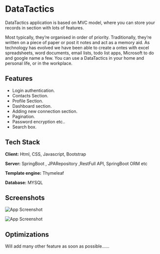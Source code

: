 
# DataTactics

DataTactics application is based on MVC model, where you can store your records in section with lots of features.

Most typically, they’re organised in order of priority. Traditionally, they’re written on a piece of paper or post it notes and act as a memory aid. As technology has evolved we have been able to create a ontes with excel spreadsheets, word documents, email lists, todo list apps, Microsoft to do and google name a few. 
You can use a DataTactics in your home and personal life, or in the workplace.



## Features

- Login authentication.
- Contacts Section.
- Profile Section.
- Dashboard section.
- Adding new connection section.
- Pagination.
- Password encryption etc..
- Search box.


    
## Tech Stack

**Client:** Html, CSS, Javascript, Bootstrap

**Server:** SpringBoot , JPARepository ,RestFull API, SpringBoot ORM etc 

**Template engine:** Thymeleaf

**Database:** MYSQL

## Screenshots

![App Screenshot](https://drive.google.com/file/d/1aCQuOdYHfuhalY9FtCIGyOvbm4mm3wez/view?usp=sharing)

![App Screenshot](https://drive.google.com/file/d/1NxDjKKztZbCUMyg9OxRuA9IXLlpB6coH/view?usp=sharing)
## Optimizations

Will add many other feature as soon as possible......
